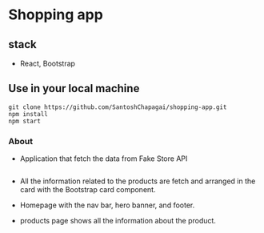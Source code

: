 # Shopping app

## stack
- React, Bootstrap

## Use in your local machine
```
git clone https://github.com/SantoshChapagai/shopping-app.git
npm install
npm start
```

### About
- Application that fetch the data from Fake Store API
```https://fakestoreapi.com/products/
```
- All the information related to the products are fetch and arranged in the card with the Bootstrap card component.

- Homepage with the nav bar, hero banner, and footer.
- products page shows all the information about the product.